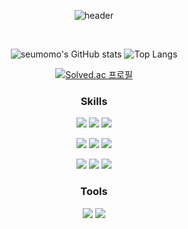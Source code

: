 <div align="center">
  
![header](https://capsule-render.vercel.app/api?type=Cylinder&text=TAEIL%20KIM&color=3FB5FF&fontColor=FFF&animation=twinkling&fontAlignY=55)

<br>

![seumomo's GitHub stats](https://github-readme-stats.vercel.app/api?username=seumomo&show_icons=true&theme=react) ![Top Langs](https://github-readme-stats.vercel.app/api/top-langs/?username=seumomo&layout=compact&theme=react) 

[![Solved.ac 프로필](http://mazassumnida.wtf/api/v2/generate_badge?boj=xo0207)](https://solved.ac/xo0207)

### Skills

<img src="https://img.shields.io/badge/html5-E34F26?style=for-the-badge&logo=html5&logoColor=white"> <img src="https://img.shields.io/badge/css3-1572B6?style=for-the-badge&logo=css3&logoColor=white"> <img src="https://img.shields.io/badge/javascript-F7DF1E?style=for-the-badge&logo=javascript&logoColor=black">

<img src="https://img.shields.io/badge/tailwind%20css-06B6D4?style=for-the-badge&logo=tailwindcss&logoColor=white"> <img src="https://img.shields.io/badge/sass-CC6699?style=for-the-badge&logo=sass&logoColor=white"> <img src="https://img.shields.io/badge/react-61DAFB?style=for-the-badge&logo=react&logoColor=black">

<img src="https://img.shields.io/badge/tanstack%20query-FF4154?style=for-the-badge&logo=reactquery&logoColor=white"> <img src="https://img.shields.io/badge/react%20router-CA4245?style=for-the-badge&logo=reactrouter&logoColor=white"> <img src="https://img.shields.io/badge/pocketbase-B8DBE4?style=for-the-badge&logo=pocketbase&logoColor=black">

### Tools

<img src="https://img.shields.io/badge/visualstudio%20code-007ACC?style=for-the-badge&logo=visualstudiocode&logoColor=white"> <img src="https://img.shields.io/badge/discord-5865F2?style=for-the-badge&logo=discord&logoColor=white">

</div>
